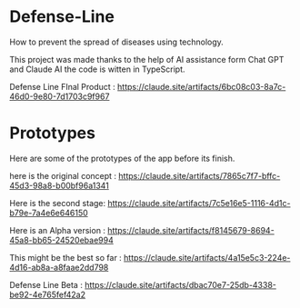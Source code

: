 # Defense-Line
How to prevent the spread of diseases using technology.


This project was made thanks to the help of AI assistance form Chat GPT and Claude AI
the code is witten in TypeScript.


Defense Line FInal Product : https://claude.site/artifacts/6bc08c03-8a7c-46d0-9e80-7d1703c9f967









# Prototypes
Here are some of the prototypes of the app before its finish.

here is the original concept : https://claude.site/artifacts/7865c7f7-bffc-45d3-98a8-b00bf96a1341

Here is the second stage: https://claude.site/artifacts/7c5e16e5-1116-4d1c-b79e-7a4e6e646150

Here is an Alpha version : https://claude.site/artifacts/f8145679-8694-45a8-bb65-24520ebae994

This might be the best so far : https://claude.site/artifacts/4a15e5c3-224e-4d16-ab8a-a8faae2dd798

Defense Line Beta : https://claude.site/artifacts/dbac70e7-25db-4338-be92-4e765fef42a2

